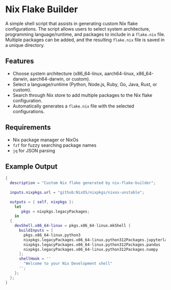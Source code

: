 # Nix Flake Builder

A simple shell script that assists in generating custom Nix flake configurations. The script allows users to select system architecture, programming language/runtime, and packages to include in a `flake.nix` file. Multiple packages can be added, and the resulting `flake.nix` file is saved in a unique directory.

## Features

- Choose system architecture (x86_64-linux, aarch64-linux, x86_64-darwin, aarch64-darwin, or custom).
- Select a language/runtime (Python, Node.js, Ruby, Go, Java, Rust, or custom).
- Search through Nix store to add multiple packages to the Nix flake configuration.
- Automatically generates a `flake.nix` file with the selected configurations.

## Requirements

- Nix package manager or NixOs
- `fzf` for fuzzy searching package names
- `jq` for JSON parsing

## Example Output

```nix
{
  description = "Custom Nix flake generated by nix-flake-builder";
  
  inputs.nixpkgs.url = "github:NixOS/nixpkgs/nixos-unstable";
  
  outputs = { self, nixpkgs }: 
    let
       pkgs = nixpkgs.legacyPackages;
    in
  {
    devShell.x86_64-linux = pkgs.x86_64-linux.mkShell {
      buildInputs = [
        pkgs.x86_64-linux.python3
        nixpkgs.legacyPackages.x86_64-linux.python312Packages.jupyterlab
        nixpkgs.legacyPackages.x86_64-linux.python312Packages.pandas
        nixpkgs.legacyPackages.x86_64-linux.python312Packages.numpy
      ];
      shellHook = ''
        "Welcome to your Nix Development shell"
      '';
    };
  };
}
```